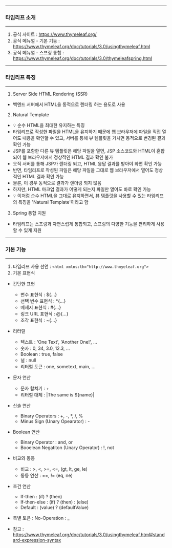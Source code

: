 -----
### 타임리프 소개
-----
1. 공식 사이트 : https://www.thymeleaf.org/
2. 공식 메뉴얼 - 기본 기능 : https://www.thymeleaf.org/doc/tutorials/3.0/usingthymeleaf.html
3. 공식 메뉴얼 - 스프링 통합 : https://www.thymeleaf.org/doc/tutorials/3.0/thymeleafspring.html

-----
### 타임리프 특징
-----
1. Server Side HTML Rendering (SSR)
  - 백엔드 서버에서 HTML을 동적으로 렌더링 하는 용도로 사용

2. Natural Template
  - 💡 순수 HTML을 최대한 유지하는 특징
  - 타임리프로 작성한 파일을 HTML을 유지하기 때문에 웹 브라우저에 파일을 직접 열어도 내용을 확인할 수 있고, 서버를 통해 뷰 템플릿을 거치면 동적으로 변경된 결과 확인 가능
  - JSP를 포함한 다른 뷰 템플릿은 해당 파일을 열면, JSP 소스코드와 HTML이 혼합되어 웹 브라우저에서 정상적인 HTML 결과 확인 불가
  - 오직 서버를 통해 JSP가 렌더링 되고, HTML 응답 결과를 받아야 화면 확인 가능
  - 반면, 타임리프로 작성된 파일은 해당 파일을 그대로 웹 브라우저에서 열어도 정상적인 HTML 결과 확인 가능
  - 물론, 이 경우 동적으로 결과가 렌더링 되지 않음
  - 하지만, HTML 마크업 결과가 어떻게 되는지 파일만 열어도 바로 확인 가능
  - 💡 이처럼 순수 HTML을 그대로 유지하면서, 뷰 템플릿을 사용할 수 있는 타임리프의 특징을 'Natural Template'이라고 함

3. Spring 통합 지원
  - 타임리프는 스프링과 자연스럽게 통합되고, 스프링의 다양한 기능을 편리하게 사용할 수 있게 지원

-----
### 기본 기능
-----
1. 타임리프 사용 선언 : ```<html xmlns:th="http://www.thmyeleaf.org">```
2. 기본 표현식
  - 간단한 표현
    + 변수 표현식 : ${...}
    + 선택 변수 표현식 : *{...}
    + 메세지 표현식 : #{...}
    + 링크 URL 표현식 : @{...}
    + 조각 표현식 : ~{...}

  - 리터럴
    + 텍스트 : 'One Text', 'Another One!', ...
    + 숫자 : 0, 34, 3.0, 12.3, ...
    + Boolean : true, false
    + 널 : null
    + 리터럴 토큰 : one, sometext, main, ...
   
  - 문자 연산
    + 문자 합치기 : +
    + 리터럴 대체 : |The same is ${name}|

  - 산술 연산
    + Binary Operators : +, -, *, /, %
    + Minus Sign (Unary Opearator) : -

  - Boolean 연산
    + Binary Operator : and, or
    + Booelean Negatiton (Unary Operator) : !, not
   
  - 비교와 동등
    + 비교 : >, <, >=, <=, (gt, lt, ge, le)
    + 동등 연산 : ==, != (eq, ne)

  - 조건 연산
    + If-then : (if) ? (then)
    + If-then-else : (if) ? (then) : (else)
    + Default : (value) ? (defaultValue)

  - 특별 토큰 : No-Operation : _

* 참고 : https://www.thymeleaf.org/doc/tutorials/3.0/usingthymeleaf.html#standard-expression-syntax
